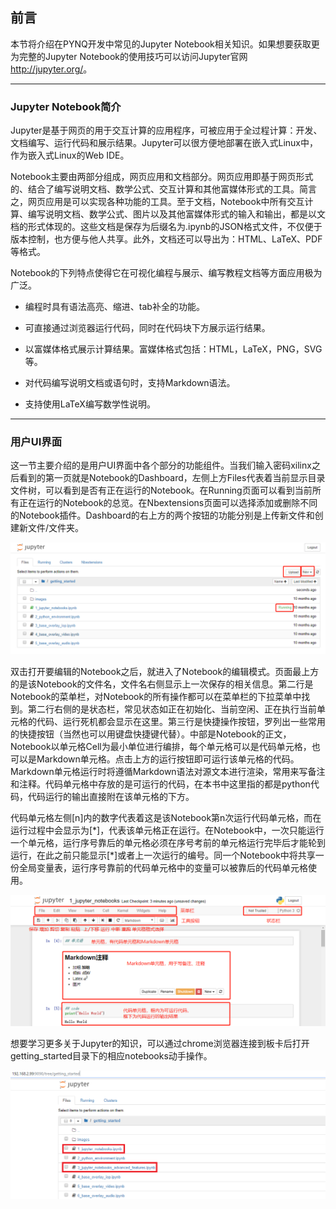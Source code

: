 ## 前言

本节将介绍在PYNQ开发中常见的Jupyter Notebook相关知识。如果想要获取更为完整的Jupyter Notebook的使用技巧可以访问Jupyter官网<http://jupyter.org/>。

------



### Jupyter Notebook简介

Jupyter是基于网页的用于交互计算的应用程序，可被应用于全过程计算：开发、文档编写、运行代码和展示结果。Jupyter可以很方便地部署在嵌入式Linux中，作为嵌入式Linux的Web IDE。

Notebook主要由两部分组成，网页应用和文档部分。网页应用即基于网页形式的、结合了编写说明文档、数学公式、交互计算和其他富媒体形式的工具。简言之，网页应用是可以实现各种功能的工具。至于文档，Notebook中所有交互计算、编写说明文档、数学公式、图片以及其他富媒体形式的输入和输出，都是以文档的形式体现的。这些文档是保存为后缀名为.ipynb的JSON格式文件，不仅便于版本控制，也方便与他人共享。此外，文档还可以导出为：HTML、LaTeX、PDF等格式。

Notebook的下列特点使得它在可视化编程与展示、编写教程文档等方面应用极为广泛。

- 编程时具有语法高亮、缩进、tab补全的功能。

- 可直接通过浏览器运行代码，同时在代码块下方展示运行结果。

- 以富媒体格式展示计算结果。富媒体格式包括：HTML，LaTeX，PNG，SVG等。

- 对代码编写说明文档或语句时，支持Markdown语法。

- 支持使用LaTeX编写数学性说明。

------



###  用户UI界面

这一节主要介绍的是用户UI界面中各个部分的功能组件。当我们输入密码xilinx之后看到的第一页就是Notebook的Dashboard，左侧上方Files代表着当前显示目录文件树，可以看到是否有正在运行的Notebook。在Running页面可以看到当前所有正在运行的Notebook的总览。在Nbextensions页面可以选择添加或删除不同的Notebook插件。Dashboard的右上方的两个按钮的功能分别是上传新文件和创建新文件/文件夹。

<p align="center">
<img src ="images/Chapter_03/Jupyter_UI.png">
</p>
<p align = "center">
<i></i>
</p>


双击打开要编辑的Notebook之后，就进入了Notebook的编辑模式。页面最上方的是该Notebook的文件名，文件名右侧显示上一次保存的相关信息。第二行是Notebook的菜单栏，对Notebook的所有操作都可以在菜单栏的下拉菜单中找到。第二行右侧的是状态栏，常见状态如正在初始化、当前空闲、正在执行当前单元格的代码、运行死机都会显示在这里。第三行是快捷操作按钮，罗列出一些常用的快捷按钮（当然也可以用键盘快捷键代替）。中部是Notebook的正文，Notebook以单元格Cell为最小单位进行编排，每个单元格可以是代码单元格，也可以是Markdown单元格。点击上方的运行按钮即可运行该单元格的代码。Markdown单元格运行时将遵循Markdown语法对源文本进行渲染，常用来写备注和注释。代码单元格中存放的是可运行的代码，在本书中这里指的都是python代码，代码运行的输出直接附在该单元格的下方。

代码单元格左侧[n]内的数字代表着这是该Notebook第n次运行代码单元格，而在运行过程中会显示为[\*]，代表该单元格正在运行。在Notebook中，一次只能运行一个单元格，运行序号靠后的单元格必须在序号考前的单元格运行完毕后才能轮到运行，在此之前只能显示[\*]或者上一次运行的编号。同一个Notebook中将共享一份全局变量表，运行序号靠前的代码单元格中的变量可以被靠后的代码单元格使用。

<p align="center">
<img src ="images/Chapter_03/JuputerMenu.png">
</p>
<p align = "center">
<i></i>
</p>


想要学习更多关于Jupyter的知识，可以通过chrome浏览器连接到板卡后打开getting_started目录下的相应notebooks动手操作。
<p align="center">
<img src ="images/Chapter_03/Jupyter_Env.PNG">
</p>
<p align = "center">
<i></i>
</p>

